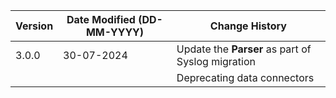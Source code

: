 | **Version** | **Date Modified (DD-MM-YYYY)** | **Change History**                                                 |
|-------------|--------------------------------|--------------------------------------------------------------------|
| 3.0.0       | 30-07-2024                     | Update the **Parser** as part of Syslog migration                  |
|             |                                | Deprecating data connectors                                        |
